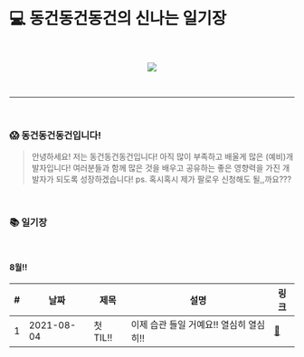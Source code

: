 # 💻 동건동건동건의 신나는 일기장

<br>

<p align="center"><img src="https://avatars.githubusercontent.com/u/50691225?v=4"></p>



<br>

<hr/>

<br>

### 😱 동건동건동건입니다!

> 안녕하세요! 저는 동건동건동건입니다! 아직 많이 부족하고 배울게 많은 (예비)개발자입니다! 여러분들과 함께 많은 것을 배우고 공유하는 좋은 영향력을 가진 개발자가 되도록 성장하겠습니다! ps. 혹시혹시 제가 팔로우 신청해도 될,,까요???



<br>



### 📚 일기장

<br>

#### 8월!!

|#| 날짜 | 제목  | 설명 | 링크 |
| --- | ---- | ----- | ---- | -------- |
|1|2021-08-04 | 첫 TIL!! |이제 습관 들일 거예요!! 열심히 열심히!!| [🦾](https://dong-geon.tistory.com/47) |

